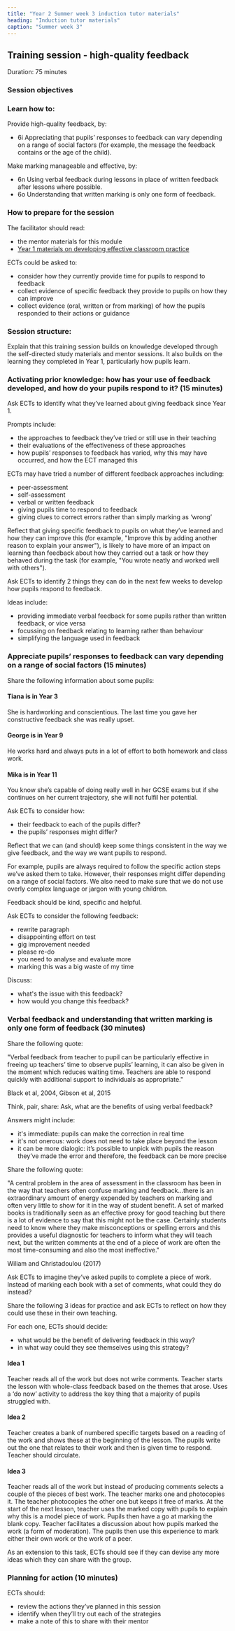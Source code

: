 ```yaml
---
title: "Year 2 Summer week 3 induction tutor materials"
heading: "Induction tutor materials"
caption: "Summer week 3"
---
```


## Training session - high-quality feedback

Duration: 75 minutes

### Session objectives

### Learn how to:

Provide high-quality feedback, by:

- 6i Appreciating that pupils’ responses to feedback can vary depending on a range of social factors (for example, the message the feedback contains or the age of the child).

Make marking manageable and effective, by:

- 6n Using verbal feedback during lessons in place of written feedback after lessons where possible.
- 6o Understanding that written marking is only one form of feedback.

### How to prepare for the session

The facilitator should read:

- the mentor materials for this module
- [Year 1 materials on developing effective classroom practice](https://support-for-early-career-teachers.education.gov.uk/education-development-trust/year-1-developing-effective-classroom-practice/)

ECTs could be asked to:

- consider how they currently provide time for pupils to respond to feedback
- collect evidence of specific feedback they provide to pupils on how they can improve
- collect evidence (oral, written or from marking) of how the pupils responded to their actions or guidance

### Session structure:

Explain that this training session builds on knowledge developed through the self-directed study materials and mentor sessions. It also builds on the learning they completed in Year 1, particularly how pupils learn.

### Activating prior knowledge: how has your use of feedback developed, and how do your pupils respond to it? (15 minutes)

Ask ECTs to identify what they’ve learned about giving feedback since Year 1.

Prompts include:

- the approaches to feedback they’ve tried or still use in their teaching
- their evaluations of the effectiveness of these approaches
- how pupils’ responses to feedback has varied, why this may have occurred, and how the ECT managed this

ECTs may have tried a number of different feedback approaches including:

- peer-assessment
- self-assessment
- verbal or written feedback
- giving pupils time to respond to feedback
- giving clues to correct errors rather than simply marking as ‘wrong’

Reflect that giving specific feedback to pupils on what they’ve learned and how they can improve this (for example, "Improve this by adding another reason to explain your answer"), is likely to have more of an impact on learning than feedback about how they carried out a task or how they behaved during the task (for example, "You wrote neatly and worked well with others").

Ask ECTs to identify 2 things they can do in the next few weeks to develop how pupils respond to feedback.

Ideas include:

- providing immediate verbal feedback for some pupils rather than written feedback, or vice versa
- focussing on feedback relating to learning rather than behaviour
- simplifying the language used in feedback

### Appreciate pupils’ responses to feedback can vary depending on a range of social factors (15 minutes) 

Share the following information about some pupils:

#### Tiana is in Year 3

She is hardworking and conscientious. The last time you gave her constructive feedback she was really upset.

#### George is in Year 9

He works hard and always puts in a lot of effort to both homework and class work.

#### Mika is in Year 11

You know she’s capable of doing really well in her GCSE exams but if she continues on her current trajectory, she will not fulfil her potential.

Ask ECTs to consider how:

- their feedback to each of the pupils differ?
- the pupils’ responses might differ? 

Reflect that we can (and should) keep some things consistent in the way we give feedback, and the way we want pupils to respond.

For example, pupils are always required to follow the specific action steps we’ve asked them to take. However, their responses might differ depending on a range of social factors. We also need to make sure that we do not use overly complex language or jargon with young children.

Feedback should be kind, specific and helpful.

Ask ECTs to consider the following feedback:

- rewrite paragraph
- disappointing effort on test
- gig improvement needed
- please re-do
- you need to analyse and evaluate more
- marking this was a big waste of my time

Discuss:

- what's the issue with this feedback?
- how would you change this feedback?

### Verbal feedback and understanding that written marking is only one form of feedback (30 minutes) 

Share the following quote: 

"Verbal feedback from teacher to pupil can be particularly effective in freeing up teachers’ time to observe pupils’ learning, it can also be given in the moment which reduces waiting time. Teachers are able to respond quickly with additional support to individuals as appropriate."

Black et al, 2004, Gibson et al, 2015

Think, pair, share: Ask, what are the benefits of using verbal feedback?

Answers might include:

- it's immediate: pupils can make the correction in real time
- it's not onerous: work does not need to take place beyond the lesson
- it can be more dialogic: it’s possible to unpick with pupils the reason they’ve made the error and therefore, the feedback can be more precise

Share the following quote:

"A central problem in the area of assessment in the classroom has been in the way that teachers often confuse marking and feedback…there is an extraordinary amount of energy expended by teachers on marking and often very little to show for it in the way of student benefit. A set of marked books is traditionally seen as an effective proxy for good teaching but there is a lot of evidence to say that this might not be the case. Certainly students need to know where they make misconceptions or spelling errors and this provides a useful diagnostic for teachers to inform what they will teach next, but the written comments at the end of a piece of work are often the most time-consuming and also the most ineffective."

Wiliam and Christadoulou (2017)  

Ask ECTs to imagine they’ve asked pupils to complete a piece of work. Instead of marking each book with a set of comments, what could they do instead?

Share the following 3 ideas for practice and ask ECTs to reflect on how they could use these in their own teaching.

For each one, ECTs should decide:

- what would be the benefit of delivering feedback in this way?
- in what way could they see themselves using this strategy?   

#### Idea 1

Teacher reads all of the work but does not write comments. Teacher starts the lesson with whole-class feedback based on the themes that arose. Uses a ‘do now’ activity to address the key thing that a majority of pupils struggled with.

#### Idea 2

Teacher creates a bank of numbered specific targets based on a reading of the work and shows these at the beginning of the lesson. The pupils write out the one that relates to their work and then is given time to respond. Teacher should circulate.

#### Idea 3

Teacher reads all of the work but instead of producing comments selects a couple of the pieces of best work. The teacher marks one and photocopies it. The teacher photocopies the other one but keeps it free of marks. At the start of the next lesson, teacher uses the marked copy with pupils to explain why this is a model piece of work. Pupils then have a go at marking the blank copy. Teacher facilitates a discussion about how pupils marked the work (a form of moderation). The pupils then use this experience to mark either their own work or the work of a peer.

As an extension to this task, ECTs should see if they can devise any more ideas which they can share with the group.

### Planning for action (10 minutes)

ECTs should:

- review the actions they’ve planned in this session
- identify when they’ll try out each of the strategies
- make a note of this to share with their mentor